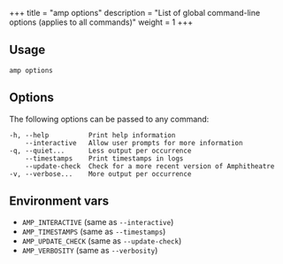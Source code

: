 +++
title = "amp options"
description = "List of global command-line options (applies to all commands)"
weight = 1
+++

## Usage
```
amp options
```

## Options
The following options can be passed to any command:

```
-h, --help          Print help information
    --interactive   Allow user prompts for more information
-q, --quiet...      Less output per occurrence
    --timestamps    Print timestamps in logs
    --update-check  Check for a more recent version of Amphitheatre
-v, --verbose...    More output per occurrence
```

## Environment vars

* `AMP_INTERACTIVE` (same as `--interactive`)
* `AMP_TIMESTAMPS` (same as `--timestamps`)
* `AMP_UPDATE_CHECK` (same as `--update-check`)
* `AMP_VERBOSITY` (same as `--verbosity`)
